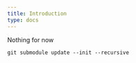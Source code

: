 ```yaml
---
title: Introduction
type: docs
---
```


Nothing for now

```
git submodule update --init --recursive
```

```

```